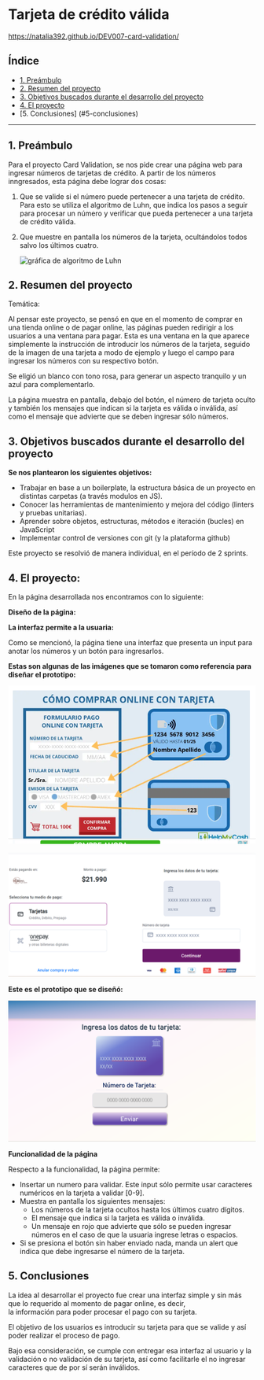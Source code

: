 # Tarjeta de crédito válida

https://natalia392.github.io/DEV007-card-validation/ 

## Índice

* [1. Preámbulo](#1-preámbulo)
* [2. Resumen del proyecto](#2-resumen-del-proyecto)
* [3. Objetivos buscados durante el desarrollo del proyecto](#3-consideraciones-generales)
* [4. El proyecto](#4-El-proyecto)
* [5. Conclusiones] (#5-conclusiones)


***

## 1. Preámbulo

Para el proyecto Card Validation, se nos pide crear una página web para ingresar números de tarjetas de crédito. 
A partir de los números inngresados, esta página debe lograr dos cosas:

1. Que se valide si el número puede pertenecer a una tarjeta de crédito. 
Para esto se utiliza el algoritmo de Luhn, que indica los pasos a seguir para procesar un número
y verificar que pueda pertenecer a una tarjeta de crédito válida.

2. Que muestre en pantalla los números de la tarjeta, ocultándolos todos salvo los últimos cuatro.

    ![gráfica de algoritmo de Luhn](https://user-images.githubusercontent.com/12631491/217016579-865679e0-0949-4afd-b13f-d2ebba7a0c54.png)

## 2. Resumen del proyecto

Temática:

Al pensar este proyecto, se pensó en que en el momento de comprar
en una tienda online o de pagar online, las páginas pueden
redirigir a los usuarios a una ventana para pagar.
Esta es una ventana en la que aparece simplemente la instrucción de introducir
los números de la tarjeta, seguido de la imagen de una tarjeta a modo de 
ejemplo y luego el campo para ingresar los números con su respectivo botón.

Se eligió un blanco con tono rosa, para generar un aspecto tranquilo
y un azul para complementarlo.

La página muestra en pantalla, debajo del botón, el número de tarjeta oculto
y también los mensajes que indican si la tarjeta es válida o inválida, así 
como el mensaje que advierte que se deben ingresar sólo números.

## 3. Objetivos buscados durante el desarrollo del proyecto

**Se nos plantearon los siguientes objetivos:**

* Trabajar en base a un boilerplate, la estructura básica de un proyecto en
  distintas carpetas (a través modulos en JS).
* Conocer las herramientas de mantenimiento y mejora del código (linters y
  pruebas unitarias).
* Aprender sobre objetos, estructuras, métodos e iteración (bucles)
  en JavaScript
* Implementar control de versiones con git (y la plataforma github)

Este proyecto se resolvió de manera individual, 
en el período de 2 sprints. 


## 4. El proyecto:

En la página desarrollada nos encontramos con lo siguiente:

**Diseño de la página:**

**La interfaz permite a la usuaria:**

Como se mencionó, la página tiene una interfaz que presenta
un input para anotar los números y un botón para ingresarlos.

**Estas son algunas de las imágenes que se tomaron como referencia
para diseñar el prototipo:**


![](/src/img/card-eg.png)


![](/src/img/card-eg2.png)


**Este es el prototipo que se diseñó:**


![](/src/img/prototipo.png)



**Funcionalidad de la página**

Respecto a la funcionalidad, la página permite: 

* Insertar un numero para validar. Este input sólo permite
  usar caracteres numéricos en la tarjeta a validar [0-9].  
* Muestra en pantalla los siguientes mensajes:
  * Los números de la tarjeta ocultos hasta los últimos cuatro dígitos.
  * El mensaje que indica si la tarjeta es válida o inválida.
  * Un mensaje en rojo que advierte que sólo se pueden ingresar números
    en el caso de que la usuaria ingrese letras o espacios.
* Si se presiona el botón sin haber enviado nada, manda un alert que
  indica que debe ingresarse el número de la tarjeta.


## 5. Conclusiones

La idea al desarrollar el proyecto fue crear una interfaz simple 
y sin más que lo requerido al momento de pagar online, es decir,  
la información para poder procesar el pago con su tarjeta.
 
El objetivo de los usuarios es introducir su tarjeta para que se valide
y así poder realizar el proceso de pago.

Bajo esa consideración, se cumple con entregar esa interfaz al usuario
y la validación o no validación de su tarjeta, así como facilitarle
el no ingresar caracteres que de por sí serán inválidos.


